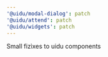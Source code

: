 ```yaml
---
'@uidu/modal-dialog': patch
'@uidu/attend': patch
'@uidu/widgets': patch
---
```


Small fizìxes to uidu components
